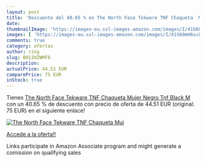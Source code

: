 ```yaml
---
layout: post
title: 'Descuento del 40.65 % en The North Face Tekware TNF Chaqueta  Muj'
date: 
thumbnailImage: 'https://images-eu.ssl-images-amazon.com/images/I/41S60mH6scL._SL200_.jpg'
images: [ 'https://images-eu.ssl-images-amazon.com/images/I/41S60mH6scL._SL200_.jpg' ]
comments: true
category: ofertas
author: ring
slug: B01IHZWMF0
description:
actualPrice: 44.51 EUR
comparePrice: 75 EUR
inStock: true
---
```


Tienes [The North Face Tekware TNF Chaqueta  Mujer  Negro  Tnf Black   M](https://www.amazon.es/dp/B01IHZWMF0/?tag=tolees-21) con un 40.65 % de descuento con precio de oferta de 44.51 EUR (original: 75 EUR) en el siguiente enlace!

[![The North Face Tekware TNF Chaqueta  Muj](https://images-eu.ssl-images-amazon.com/images/I/41S60mH6scL._SL200_.jpg)](https://www.amazon.es/dp/B01IHZWMF0/?tag=tolees-21)

[Accede a la oferta!!](https://www.amazon.es/dp/B01IHZWMF0/?tag=tolees-21)

Links participate in Amazon Associate program and might generate a comission on qualifying sales


